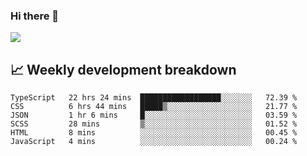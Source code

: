 ### Hi there 👋
<img align="center" src="https://github-readme-stats.vercel.app/api?username=Tumao727&show_icons=true&hide_title=true&theme=dracula" />


## 📈 Weekly development breakdown
<!--START_SECTION:waka-->

```text
TypeScript   22 hrs 24 mins  ██████████████████░░░░░░░   72.39 %
CSS          6 hrs 44 mins   █████▒░░░░░░░░░░░░░░░░░░░   21.77 %
JSON         1 hr 6 mins     █░░░░░░░░░░░░░░░░░░░░░░░░   03.59 %
SCSS         28 mins         ▒░░░░░░░░░░░░░░░░░░░░░░░░   01.52 %
HTML         8 mins          ░░░░░░░░░░░░░░░░░░░░░░░░░   00.45 %
JavaScript   4 mins          ░░░░░░░░░░░░░░░░░░░░░░░░░   00.24 %
```

<!--END_SECTION:waka-->